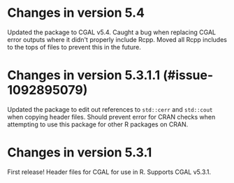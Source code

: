 # Changes in version 5.4
Updated the package to CGAL v5.4. Caught a bug when replacing CGAL error outputs where it didn't properly include Rcpp. Moved all Rcpp includes to the tops of files to prevent this in the future.

# Changes in version 5.3.1.1 (#issue-1092895079)
Updated the package to edit out references to `std::cerr` and `std::cout` when copying header files. Should prevent error for CRAN checks when attempting to use this package for other R packages on CRAN.

# Changes in version 5.3.1
First release! Header files for CGAL for use in R. Supports CGAL v5.3.1.
